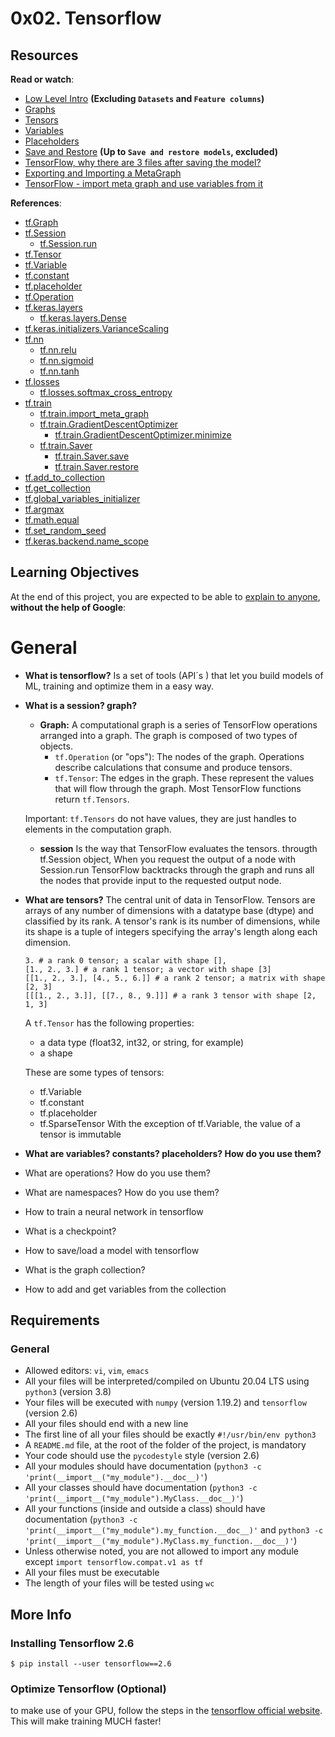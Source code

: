 # 0x02. Tensorflow
<h2>Resources</h2>
<p><strong>Read or watch</strong>:</p>
<ul>
<li><a href="https://github.com/tensorflow/docs/blob/master/site/en/r1/guide/low_level_intro.md" title="Low Level Intro" target="_blank">Low Level Intro</a>  <strong>(Excluding <code>Datasets</code> and <code>Feature columns</code>)</strong></li>
<li><a href="https://github.com/tensorflow/docs/blob/master/site/en/r1/guide/graphs.md" title="Graphs" target="_blank">Graphs</a> </li>
<li><a href="https://github.com/tensorflow/docs/blob/master/site/en/r1/guide/tensors.md" title="Tensors" target="_blank">Tensors</a> </li>
<li><a href="https://github.com/tensorflow/docs/blob/master/site/en/r1/guide/variables.md" title="Variables" target="_blank">Variables</a> </li>
<li><a href="https://www.databricks.com/tensorflow/placeholders" title="Placeholders" target="_blank">Placeholders</a> </li>
<li><a href="https://github.com/tensorflow/docs/blob/master/site/en/r1/guide/saved_model.md" title="Save and Restore" target="_blank">Save and Restore</a> <strong>(Up to <code>Save and restore models</code>, excluded)</strong></li>
<li><a href="https://stackoverflow.com/questions/41265035/tensorflow-why-there-are-3-files-after-saving-the-model" title="TensorFlow, why there are 3 files after saving the model?" target="_blank">TensorFlow, why there are 3 files after saving the model?</a> </li>
<li><a href="https://docs.w3cub.com/tensorflow~python/meta_graph" title="Exporting and Importing a MetaGraph" target="_blank">Exporting and Importing a MetaGraph</a> </li>
<li><a href="https://stackoverflow.com/questions/42072234/tensorflow-import-meta-graph-and-use-variables-from-it" title="TensorFlow - import meta graph and use variables from it" target="_blank">TensorFlow - import meta graph and use variables from it</a> </li>
</ul>
<p><strong>References</strong>: </p>
<ul>
<li><a href="https://www.tensorflow.org/versions/r2.6/api_docs/python/tf/Graph" title="tf.Graph" target="_blank">tf.Graph</a> </li>
<li><a href="https://www.tensorflow.org/versions/r2.6/api_docs/python/tf/compat/v1/Session" title="tf.Session" target="_blank">tf.Session</a> 

<ul>
<li><a href="https://www.tensorflow.org/versions/r2.6/api_docs/python/tf/compat/v1/Session#run" title="tf.Session.run" target="_blank">tf.Session.run</a> </li>
</ul></li>
<li><a href="https://www.tensorflow.org/versions/r2.6/api_docs/python/tf/Tensor" title="tf.Tensor" target="_blank">tf.Tensor</a> </li>
<li><a href="https://www.tensorflow.org/versions/r2.6/api_docs/python/tf/compat/v1/Variable" title="tf.Variable" target="_blank">tf.Variable</a> </li>
<li><a href="https://www.tensorflow.org/versions/r2.6/api_docs/python/tf/compat/v1/constant" title="tf.constant" target="_blank">tf.constant</a> </li>
<li><a href="https://www.tensorflow.org/versions/r2.6/api_docs/python/tf/compat/v1/placeholder" title="tf.placeholder" target="_blank">tf.placeholder</a> </li>
<li><a href="https://www.tensorflow.org/versions/r2.6/api_docs/python/tf/Operation" title="tf.Operation" target="_blank">tf.Operation</a> </li>
<li><a href="https://www.tensorflow.org/versions/r2.6/api_docs/python/tf/compat/v1/keras" title="tf.keras.layers" target="_blank">tf.keras.layers</a> 

<ul>
<li><a href="https://www.tensorflow.org/versions/r2.6/api_docs/python/tf/keras/layers/Dense" title="tf.keras.layers.Dense" target="_blank">tf.keras.layers.Dense</a> </li>
</ul></li>
<li><a href="https://www.tensorflow.org/versions/r2.6/api_docs/python/tf/compat/v1/keras/initializers/VarianceScaling" title="tf.keras.initializers.VarianceScaling" target="_blank">tf.keras.initializers.VarianceScaling</a> </li>
<li><a href="https://www.tensorflow.org/versions/r2.6/api_docs/python/tf/compat/v1/nn" title="tf.nn" target="_blank">tf.nn</a> 

<ul>
<li><a href="https://www.tensorflow.org/versions/r2.6/api_docs/python/tf/nn/relu" title="tf.nn.relu" target="_blank">tf.nn.relu</a></li>
<li><a href="https://www.tensorflow.org/versions/r2.6/api_docs/python/tf/math/sigmoid" title="tf.nn.sigmoid" target="_blank">tf.nn.sigmoid</a></li>
<li><a href="https://www.tensorflow.org/versions/r2.6/api_docs/python/tf/math/tanh" title="tf.nn.tanh" target="_blank">tf.nn.tanh</a></li>
</ul></li>
<li><a href="https://www.tensorflow.org/versions/r2.6/api_docs/python/tf/compat/v1/losses" title="tf.losses" target="_blank">tf.losses</a> 

<ul>
<li><a href="https://www.tensorflow.org/versions/r2.6/api_docs/python/tf/compat/v1/losses/softmax_cross_entropy" title="tf.losses.softmax_cross_entropy" target="_blank">tf.losses.softmax_cross_entropy</a> </li>
</ul></li>
<li><a href="https://www.tensorflow.org/versions/r2.6/api_docs/python/tf/compat/v1/train" title="tf.train" target="_blank">tf.train</a>

<ul>
<li><a href="https://www.tensorflow.org/versions/r2.6/api_docs/python/tf/compat/v1/train/import_meta_graph" title="tf.train.import_meta_graph" target="_blank">tf.train.import_meta_graph</a></li>
<li><a href="https://www.tensorflow.org/versions/r2.6/api_docs/python/tf/compat/v1/train/GradientDescentOptimizer" title="tf.train.GradientDescentOptimizer" target="_blank">tf.train.GradientDescentOptimizer</a> 

<ul>
<li><a href="https://www.tensorflow.org/versions/r2.6/api_docs/python/tf/compat/v1/train/GradientDescentOptimizer#minimize" title="tf.train.GradientDescentOptimizer.minimize" target="_blank">tf.train.GradientDescentOptimizer.minimize</a> </li>
</ul></li>
<li><a href="https://www.tensorflow.org/versions/r2.6/api_docs/python/tf/compat/v1/train/Saver" title="tf.train.Saver" target="_blank">tf.train.Saver</a> 

<ul>
<li><a href="https://www.tensorflow.org/versions/r2.6/api_docs/python/tf/compat/v1/train/Saver#save" title="tf.train.Saver.save" target="_blank">tf.train.Saver.save</a> </li>
<li><a href="https://www.tensorflow.org/versions/r2.6/api_docs/python/tf/compat/v1/train/Saver#restore" title="tf.train.Saver.restore" target="_blank">tf.train.Saver.restore</a></li>
</ul></li>
</ul></li>
<li><a href="https://www.tensorflow.org/versions/r2.6/api_docs/python/tf/compat/v1/add_to_collection" title="tf.add_to_collection" target="_blank">tf.add_to_collection</a></li>
<li><a href="https://www.tensorflow.org/versions/r2.6/api_docs/python/tf/compat/v1/get_collection" title="tf.get_collection" target="_blank">tf.get_collection</a></li>
<li><a href="https://www.tensorflow.org/versions/r2.6/api_docs/python/tf/compat/v1/global_variables_initializer" title="tf.global_variables_initializer" target="_blank">tf.global_variables_initializer</a> </li>
<li><a href="https://www.tensorflow.org/versions/r2.6/api_docs/python/tf/compat/v1/argmax" title="tf.argmax" target="_blank">tf.argmax</a> </li>
<li><a href="https://www.tensorflow.org/versions/r2.6/api_docs/python/tf/math/equal" title="tf.math.equal" target="_blank">tf.math.equal</a> </li>
<li><a href="https://www.tensorflow.org/versions/r2.6/api_docs/python/tf/compat/v1/set_random_seed" title="tf.set_random_seed" target="_blank">tf.set_random_seed</a> </li>
<li><a href="https://www.tensorflow.org/versions/r2.6/api_docs/python/tf/compat/v1/keras/backend/name_scope" title="tf.keras.backend.name_scope" target="_blank">tf.keras.backend.name_scope</a> </li>
</ul>
<h2>Learning Objectives</h2>
<p>At the end of this project, you are expected to be able to <a href="https://fs.blog/feynman-learning-technique/" title="explain to anyone" target="_blank">explain to anyone</a>, <strong>without the help of Google</strong>:</p>

# General
* **What is tensorflow?**
    Is a set of tools (API´s    ) that let you build models of ML, training and optimize them in a easy way.
* **What is a session? graph?**
    * **Graph:** A computational graph is a series of TensorFlow operations arranged into a graph. The graph is composed of two types of objects.
        * `tf.Operation` (or "ops"): The nodes of the graph. Operations describe calculations that consume and produce tensors.
        * `tf.Tensor`: The edges in the graph. These represent the values that will flow through the graph. Most TensorFlow functions return `tf.Tensors`.

    Important: `tf.Tensors` do not have values, they are just handles to elements in the computation graph.
    * **session** Is the way that TensorFlow evaluates the tensors. througth tf.Session object, When you request the output of a node with Session.run TensorFlow backtracks through the graph and runs all the nodes that provide input to the requested output node. 

* **What are tensors?**
    The central unit of data in TensorFlow. Tensors are arrays of any number of dimensions with a datatype base (dtype) and classified by its rank. A tensor's rank is its number of dimensions, while its shape is a tuple of integers specifying the array's length along each dimension.
    ```
    3. # a rank 0 tensor; a scalar with shape [],
    [1., 2., 3.] # a rank 1 tensor; a vector with shape [3]
    [[1., 2., 3.], [4., 5., 6.]] # a rank 2 tensor; a matrix with shape [2, 3]
    [[[1., 2., 3.]], [[7., 8., 9.]]] # a rank 3 tensor with shape [2, 1, 3]
    ```

    A `tf.Tensor` has the following properties:

    * a data type (float32, int32, or string, for example)
    * a shape
    
    These are some types of tensors:

    * tf.Variable
    * tf.constant
    * tf.placeholder
    * tf.SparseTensor
    With the exception of tf.Variable, the value of a tensor is immutable

* **What are variables? constants? placeholders? How do you use them?**

* What are operations? How do you use them?
* What are namespaces? How do you use them?
* How to train a neural network in tensorflow
* What is a checkpoint?
* How to save/load a model with tensorflow
* What is the graph collection?
* How to add and get variables from the collection

<h2>Requirements</h2>
<h3>General</h3>
<ul>
<li>Allowed editors: <code>vi</code>, <code>vim</code>, <code>emacs</code></li>
<li>All your files will be interpreted/compiled on Ubuntu 20.04 LTS using <code>python3</code> (version 3.8)</li>
<li>Your files will be executed with <code>numpy</code> (version 1.19.2) and <code>tensorflow</code> (version 2.6)</li>
<li>All your files should end with a new line</li>
<li>The first line of all your files should be exactly <code>#!/usr/bin/env python3</code></li>
<li>A <code>README.md</code> file, at the root of the folder of the project, is mandatory</li>
<li>Your code should use the <code>pycodestyle</code> style (version 2.6)</li>
<li>All your modules should have documentation (<code>python3 -c 'print(__import__("my_module").__doc__)'</code>)</li>
<li>All your classes should have documentation (<code>python3 -c 'print(__import__("my_module").MyClass.__doc__)'</code>)</li>
<li>All your functions (inside and outside a class) should have documentation (<code>python3 -c 'print(__import__("my_module").my_function.__doc__)'</code> and <code>python3 -c 'print(__import__("my_module").MyClass.my_function.__doc__)'</code>)</li>
<li>Unless otherwise noted, you are not allowed to import any module except <code>import tensorflow.compat.v1 as tf</code></li>
<li>All your files must be executable</li>
<li>The length of your files will be tested using <code>wc</code></li>
</ul>
<h2>More Info</h2>
<h3>Installing Tensorflow 2.6</h3>
<pre><code>$ pip install --user tensorflow==2.6
</code></pre>
<h3>Optimize Tensorflow (Optional)</h3>
<p>to make use of your GPU, follow the steps in the <a href=https://www.tensorflow.org/install/pip?hl=es-419" title="tensorflow official website" target="_blank">tensorflow official website</a>.  <br>
This will make training MUCH faster!</p>
